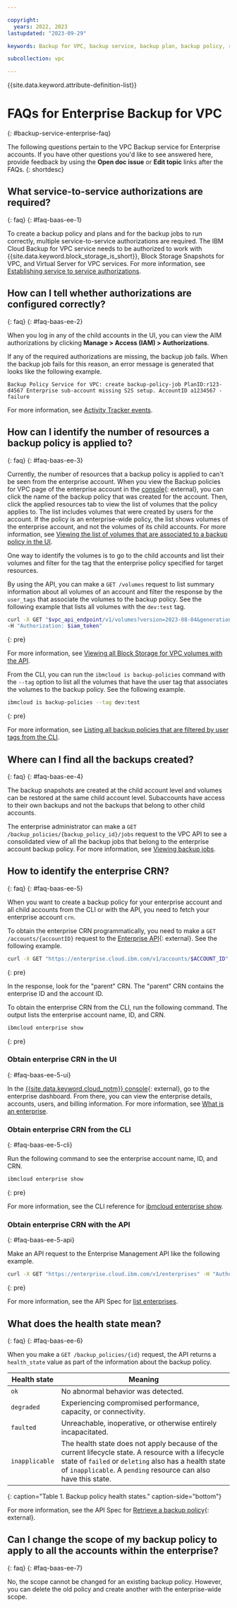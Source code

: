 ```yaml
---

copyright:
  years: 2022, 2023
lastupdated: "2023-09-29"

keywords: Backup for VPC, backup service, backup plan, backup policy, restore, restore volume, restore data, faqs

subcollection: vpc

---
```


{{site.data.keyword.attribute-definition-list}}

# FAQs for Enterprise Backup for VPC
{: #backup-service-enterprise-faq}

The following questions pertain to the VPC Backup service for Enterprise accounts. If you have other questions you'd like to see answered here, provide feedback by using the **Open doc issue** or **Edit topic** links after the FAQs.
{: shortdesc}

## What service-to-service authorizations are required?
{: faq}
{: #faq-baas-ee-1}

To create a backup policy and plans and for the backup jobs to run correctly, multiple service-to-service authorizations are required. The IBM Cloud Backup for VPC service needs to be authorized to work with {{site.data.keyword.block_storage_is_short}}, Block Storage Snapshots for VPC, and Virtual Server for VPC services. For more information, see [Establishing service to service authorizations](/docs/vpc?topic=vpc-backup-s2s-auth).

## How can I tell whether authorizations are configured correctly?
{: faq}
{: #faq-baas-ee-2}

When you log in any of the child accounts in the UI, you can view the AIM authorizations by clicking **Manage > Access (IAM) > Authorizations**. 

If any of the required authorizations are missing, the backup job fails. When the backup job fails for this reason, an error message is generated that looks like the following example.

```text
Backup Policy Service for VPC: create backup-policy-job PlanID:r123-d4567 Enterprise sub-account missing S2S setup. AccountID a1234567 -failure
```

For more information, see [Activity Tracker events](/docs/vpc?topic=vpc-at-events).

## How can I identify the number of resources a backup policy is applied to?
{: faq}
{: #faq-baas-ee-3}

Currently, the number of resources that a backup policy is applied to can't be seen from the enterprise account. When you view the Backup policies for VPC page of the enterprise account in the [console](/login){: external}, you can click the name of the backup policy that was created for the account. Then, click the applied resources tab to view the list of volumes that the policy applies to. The list includes volumes that were created by users for the account. If the policy is an enterprise-wide policy, the list shows volumes of the enterprise account, and not the volumes of its child accounts. For more information, see [Viewing the list of volumes that are associated to a backup policy in the UI](/docs/vpc?topic=vpc-backup-view-policies&interface=ui#backup-view-vol-backup-policies).

One way to identify the volumes is to go to the child accounts and list their volumes and filter for the tag that the enterprise policy specified for target resources.

By using the API, you can make a `GET /volumes` request to list summary information about all volumes of an account and filter the response by the `user_tags` that associate the volumes to the backup policy.
See the following example that lists all volumes with the `dev:test` tag.

```sh
curl -X GET "$vpc_api_endpoint/v1/volumes?version=2023-08-04&generation=2&user_tags=dev:test" \
-H "Authorization: $iam_token"
```
{: pre}

For more information, see [Viewing all Block Storage for VPC volumes with the API](/docs/vpc?topic=vpc-viewing-block-storage&interface=api#viewall-vol-api).

From the CLI, you can run the `ibmcloud is backup-policies` command with the `--tag` option to list all the volumes that have the user tag that associates the volumes to the backup policy. See the following example.

```sh
ibmcloud is backup-policies --tag dev:test
```
{: pre}

For more information, see [Listing all backup policies that are filtered by user tags from the CLI](/docs/vpc?topic=vpc-backup-view-policies&interface=cli#backup-view-all-filter-by-tags-cli). 

## Where can I find all the backups created?
{: faq}
{: #faq-baas-ee-4}

The backup snapshots are created at the child account level and volumes can be restored at the same child account level. Subaccounts have access to their own backups and not the backups that belong to other child accounts.

The enterprise administrator can make a `GET /backup_policies/{backup_policy_id}/jobs` request to the VPC API to see a consolidated view of all the backup jobs that belong to the enterprise account backup policy. For more information, see [Viewing backup jobs](/docs/vpc?topic=vpc-backup-view-policy-jobs).

## How to identify the enterprise CRN?
{: faq}
{: #faq-baas-ee-5}

When you want to create a backup policy for your enterprise account and all child accounts from the CLI or with the API, you need to fetch your enterprise account `crn`.  

To obtain the enterprise CRN programmatically, you need to make a `GET /accounts/{accountID}` request to the [Enterprise API](/apidocs/enterprise-apis/enterprise#get-account){: external}. See the following example.

```sh
curl -X GET "https://enterprise.cloud.ibm.com/v1/accounts/$ACCOUNT_ID" -H "Authorization: Bearer <IAM_Token>" -H 'Content-Type: application/json'
```
{: pre}

In the response, look for the "parent" CRN. The "parent" CRN contains the enterprise ID and the account ID.

To obtain the enterprise CRN from the CLI, run the following command. The output lists the enterprise account name, ID, and CRN.

```sh
ibmcloud enterprise show
```
{: pre}

### Obtain enterprise CRN in the UI
{: #faq-baas-ee-5-ui}

In the [{{site.data.keyword.cloud_notm}} console](/login){: external}, go to the enterprise dashboard. From there, you can view the enterprise details, accounts, users, and billing information. For more information, see [What is an enterprise](https://test.cloud.ibm.com/docs/secure-enterprise?topic=secure-enterprise-what-is-enterprise).

### Obtain enterprise CRN from the CLI
{: #faq-baas-ee-5-cli}

Run the following command to see the enterprise account name, ID, and CRN.

   ```sh
   ibmcloud enterprise show
   ```
   {: pre}

For more information, see the CLI reference for [ibmcloud enterprise show](/docs/secure-enterprise?topic=secure-enterprise-ibmcloud_enterprise#ibmcloud_enterprise_show).

### Obtain enterprise CRN with the API
{: #faq-baas-ee-5-api}

Make an API request to the Enterprise Management API like the following example.

```sh
curl -X GET "https://enterprise.cloud.ibm.com/v1/enterprises" -H "Authorization: Bearer <IAM_Token>" -H 'Content-Type: application/json'
```
{: pre}

For more information, see the API Spec for [list enterprises](/apidocs/enterprise-apis/enterprise#list-enterprises).

## What does the health state mean?
{: faq}
{: #faq-baas-ee-6}

When you make a `GET /backup_policies/{id}` request, the API returns a `health_state` value as part of the information about the backup policy.

| Health state | Meaning |
|--------------|---------|
|`ok`| No abnormal behavior was detected. |
|`degraded`| Experiencing compromised performance, capacity, or connectivity. |
|`faulted`| Unreachable, inoperative, or otherwise entirely incapacitated. |
|`inapplicable` | The health state does not apply because of the current lifecycle state. A resource with a lifecycle state of `failed` or `deleting` also has a health state of `inapplicable`. A `pending` resource can also have this state.|
{: caption="Table 1. Backup policy health states." caption-side="bottom"}

For more information, see the API Spec for [Retrieve a backup policy](/apidocs/vpc/latest#get-backup-policy){: external}.

## Can I change the scope of my backup policy to apply to all the accounts within the enterprise?
{: faq}
{: #faq-baas-ee-7}

No, the scope cannot be changed for an existing backup policy. However, you can delete the old policy and create another with the enterprise-wide scope.
